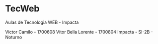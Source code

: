 # TecWeb
Aulas de Tecnologia WEB - Impacta

Victor Camilo - 1700608
Vitor Bella Lorente - 1700804
Impacta - SI-2B - Noturno
